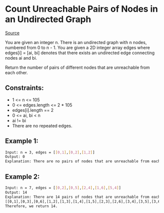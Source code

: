 # Count Unreachable Pairs of Nodes in an Undirected Graph
[Source](https://leetcode.com/problems/count-unreachable-pairs-of-nodes-in-an-undirected-graph/)

You are given an integer n. There is an undirected graph with n nodes, numbered from 0 to n - 1. You are given a 2D integer array edges where edges[i] = [ai, bi] denotes that there exists an undirected edge connecting nodes ai and bi.

Return the number of pairs of different nodes that are unreachable from each other.

## Constraints:
 - 1 <= n <= 105
 - 0 <= edges.length <= 2 * 105
 - edges[i].length == 2
 - 0 <= ai, bi < n
 - ai != bi
 - There are no repeated edges.

## Example 1:
```sh
Input: n = 3, edges = [[0,1],[0,2],[1,2]]
Output: 0
Explanation: There are no pairs of nodes that are unreachable from each other. Therefore, we return 0.
```

## Example 2:
```sh
Input: n = 7, edges = [[0,2],[0,5],[2,4],[1,6],[5,4]]
Output: 14
Explanation: There are 14 pairs of nodes that are unreachable from each other:
[[0,1],[0,3],[0,6],[1,2],[1,3],[1,4],[1,5],[2,3],[2,6],[3,4],[3,5],[3,6],[4,6],[5,6]].
Therefore, we return 14.
```